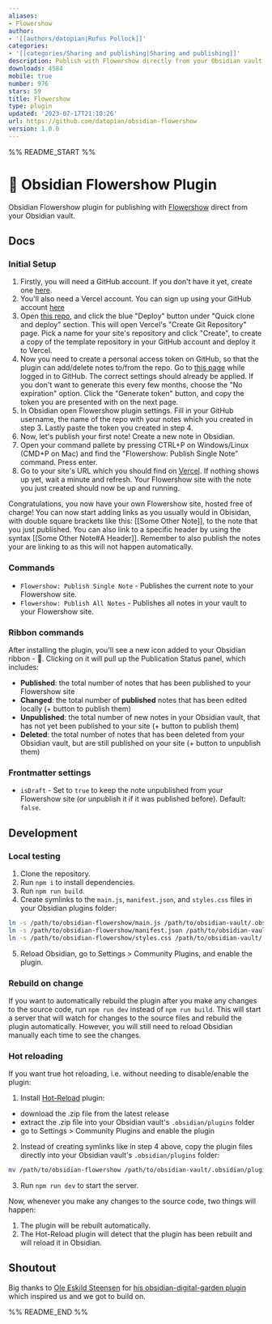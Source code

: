 ```yaml
---
aliases:
- Flowershow
author:
- '[[authors/datopian|Rufus Pollock]]'
categories:
- '[[categories/Sharing and publishing|Sharing and publishing]]'
description: Publish with Flowershow directly from your Obsidian vault.
downloads: 4584
mobile: true
number: 976
stars: 59
title: Flowershow
type: plugin
updated: '2023-07-17T21:10:26'
url: https://github.com/datopian/obsidian-flowershow
version: 1.0.0
---
```


%% README_START %%

# 🌷 Obsidian Flowershow Plugin

Obsidian Flowershow plugin for publishing with [Flowershow](https://github.com/datopian/flowershow) direct from your Obsidian vault.

## Docs

### Initial Setup

1. Firstly, you will need a GitHub account. If you don't have it yet, create one [here](https://github.com/signup).
2. You'll also need a Vercel account. You can sign up using your GitHub account [here](https://vercel.com/signup)
3. Open [this repo](https://github.com/datopian/flowershow), and click the blue "Deploy" button under "Quick clone and deploy" section. This will open Vercel's "Create Git Repository" page. Pick a name for your site's repository and click "Create", to create a copy of the template repository in your GitHub account and deploy it to Vercel.
4. Now you need to create a personal access token on GitHub, so that the plugin can add/delete notes to/from the repo. Go to [this page](https://github.com/settings/tokens/new?scopes=repo) while logged in to GitHub. The correct settings should already be applied. If you don't want to generate this every few months, choose the "No expiration" option. Click the "Generate token" button, and copy the token you are presented with on the next page. 
5. In Obsidian open Flowershow plugin settings. Fill in your GitHub username, the name of the repo with your notes which you created in step 3. Lastly paste the token you created in step 4.
6. Now, let's publish your first note! Create a new note in Obsidian.
7. Open your command pallete by pressing CTRL+P on Windows/Linux (CMD+P on Mac) and find the "Flowershow: Publish Single Note" command. Press enter.
8. Go to your site's URL which you should find on [Vercel](https://vercel.com/dashboard). If nothing shows up yet, wait a minute and refresh. Your Flowershow site with the note you just created should now be up and running.

Congratulations, you now have your own Flowershow site, hosted free of charge! 
You can now start adding links as you usually would in Obisidan, with double square brackets like this: [[Some Other Note]], to the note that you just published. You can also link to a specific header by using the syntax [[Some Other Note#A Header]]. Remember to also publish the notes your are linking to as this will not happen automatically. 

### Commands

* `Flowershow: Publish Single Note` - Publishes the current note to your Flowershow site.
* `Flowershow: Publish All Notes` - Publishes all notes in your vault to your Flowershow site.

### Ribbon commands

After installing the plugin, you'll see a new icon added to your Obsidian ribbon - 🌱.
Clicking on it will pull up the Publication Status panel, which includes:

* **Published**: the total number of notes that has been published to your Flowershow site
* **Changed**: the total number of __published__ notes that has been edited locally (+ button to publish them)
* **Unpublished**: the total number of new notes in your Obsidian vault, that has not yet been published to your site (+ button to publish them)
* **Deleted**: the total number of notes that has been deleted from your Obsidian vault, but are still published on your site (+ button to unpublish them)

### Frontmatter settings

* `isDraft` - Set to `true` to keep the note unpublished from your Flowershow site (or unpublish it if it was published before). Default: `false`.

## Development

### Local testing

1. Clone the repository.
2. Run `npm i` to install dependencies.
3. Run `npm run build`.
4. Create symlinks to the `main.js`, `manifest.json`, and `styles.css` files in your Obsidian plugins folder:

``` sh
ln -s /path/to/obsidian-flowershow/main.js /path/to/obsidian-vault/.obsidian/plugins/flowershow/main.js
ln -s /path/to/obsidian-flowershow/manifest.json /path/to/obsidian-vault/.obsidian/plugins/flowershow/manifest.json
ln -s /path/to/obsidian-flowershow/styles.css /path/to/obsidian-vault/.obsidian/plugins/flowershow/styles.css
```

5. Reload Obsidian, go to Settings > Community Plugins, and enable the plugin.

### Rebuild on change 

If you want to automatically rebuild the plugin after you make any changes to the source code, run `npm run dev` instead of `npm run build`. This will start a server that will watch for changes to the source files and rebuild the plugin automatically. However, you will still need to reload Obsidian manually each time to see the changes.

### Hot reloading

If you want true hot reloading, i.e. without needing to disable/enable the plugin:

1. Install [Hot-Reload](https://github.com/pjeby/hot-reload) plugin:
  - download the .zip file from the latest release
  - extract the .zip file into your Obsidian vault's `.obsidian/plugins` folder
  - go to Settings > Community Plugins and enable the plugin
2. Instead of creating symlinks like in step 4 above, copy the plugin files directly into your Obsidian vault's `.obsidian/plugins` folder:

``` sh
mv /path/to/obsidian-flowershow /path/to/obsidian-vault/.obsidian/plugins/
```

3. Run `npm run dev` to start the server.

Now, whenever you make any changes to the source code, two things will happen:
1. The plugin will be rebuilt automatically.
2. The Hot-Reload plugin will detect that the plugin has been rebuilt and will reload it in Obsidian.

## Shoutout

Big thanks to [Ole Eskild Steensen](https://github.com/oleeskild) for [his obsidian-digital-garden plugin](https://github.com/oleeskild/obsidian-digital-garden/tree/main) which inspired us and we got to build on.



%% README_END %%